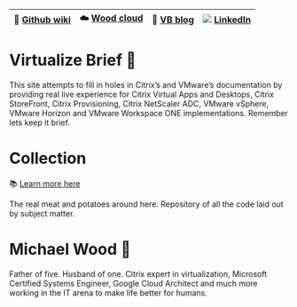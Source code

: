 |:newspaper: [Github wiki](https://github.com/virtualizebrief/home/wiki)|:cloud: [Wood cloud](https://marketplace.woodcloud.one/)|:convenience_store: [VB blog](https://virtualizebrief.woodcloud.one/)|![](https://i.stack.imgur.com/gVE0j.png) [LinkedIn](https://www.linkedin.com/in/michaelcharleswood/)|
|---|---|---|---|

# Virtualize Brief :briefcase:
This site attempts to fill in holes in Citrix’s and VMware’s documentation by providing real live experience for Citrix Virtual Apps and Desktops, Citrix StoreFront, Citrix Provisioning, Citrix NetScaler ADC, VMware vSphere, VMware Horizon and VMware Workspace ONE implementations. Remember lets keep it brief.

# Collection
:books: [Learn more here](https://github.com/virtualizebrief/collection)

The real meat and potatoes around here. Repository of all the code laid out by subject matter.

# Michael Wood :runner:
Father of five. Husband of one. Citrix expert in virtualization, Microsoft Certified Systems Engineer, Google Cloud Architect and much more working in the IT arena to make life better for humans.
